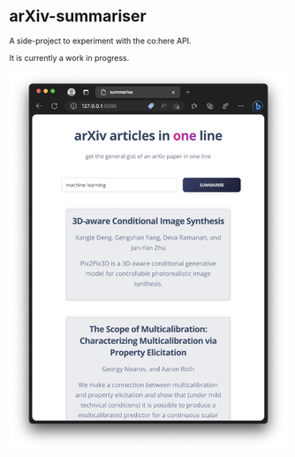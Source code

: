 # arXiv-summariser

A side-project to experiment with the co:here API.

It is currently a work in progress.

![](img/app-img.jpg)

